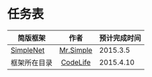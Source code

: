 # 任务表
|   简版框架     |     作者       |   预计完成时间  |
| ------------- |:-------------:| ------------- |
|    [SimpleNet](SimpleNet) |  [Mr.Simple](https://github.com/bboyfeiyu) |   2015.3.5 |  
|    框架所在目录 |  [CodeLife](https://github.com/xiaojianchen) |   2015.4.10 |    










